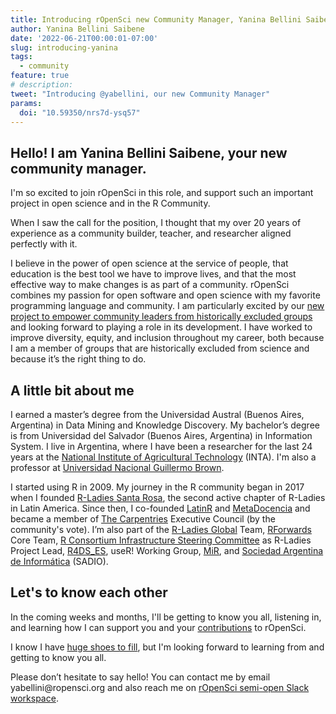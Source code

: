 ```yaml
---
title: Introducing rOpenSci new Community Manager, Yanina Bellini Saibene
author: Yanina Bellini Saibene
date: '2022-06-21T00:00:01-07:00'
slug: introducing-yanina
tags:
  - community
feature: true  
# description: 
tweet: "Introducing @yabellini, our new Community Manager" 
params:
  doi: "10.59350/nrs7d-ysq57"
---
```


## Hello! I am Yanina Bellini Saibene, your new community manager.

I'm so excited to join rOpenSci in this role, and support such an important project in open science and in the R Community.

When I saw the call for the position, I thought that my over 20 years of experience as a community builder, teacher, and researcher aligned perfectly with it.

I believe in the power of open science at the service of people, that education is the best tool we have to improve lives, and that the most effective way to make changes is as part of a community. rOpenSci combines my passion for open software and open science with my favorite programming language and community. I am particularly excited by our [new project to empower community leaders from historically excluded groups](/blog/2021/12/20/inclusive-leadership-program/) and looking forward to playing a role in its development. I have worked to improve diversity, equity, and inclusion throughout my career, both because I am a member of groups that are historically excluded from science and because it’s the right thing to do.

## A little bit about me

I earned a master’s degree from the Universidad Austral (Buenos Aires, Argentina) in Data Mining and Knowledge Discovery. My bachelor’s degree is from Universidad del Salvador (Buenos Aires, Argentina) in Information System. I live in Argentina, where I have been a researcher for the last 24 years at the [National Institute of Agricultural Technology](https://www.argentina.gob.ar/inta) (INTA). I'm also a professor at [Universidad Nacional Guillermo Brown](https://www.unab.edu.ar/).

I started using R in 2009. My journey in the R community began in 2017 when I founded [R-Ladies Santa Rosa](https://www.meetup.com/es/rladies-santa-rosa/), the second active chapter of R-Ladies in Latin America. Since then, I co-founded [LatinR](https://latin-r.com/) and [MetaDocencia](https://www.metadocencia.org/) and became a member of [The Carpentries](https://carpentries.org/) Executive Council (by the community's vote). I’m also part of the [R-Ladies Global](https://rladies.org/) Team, [RForwards](https://forwards.github.io/) Core Team, [R Consortium Infrastructure Steering Committee](https://www.r-consortium.org/about/governance) as R-Ladies Project Lead, [R4DS_ES](https://github.com/cienciadedatos), useR! Working Group, [MiR](https://mircommunity.com), and [Sociedad Argentina de Informática](https://www.sadio.org.ar/) (SADIO).


## Let's to know each other

In the coming weeks and months, I'll be getting to know you all, listening in, and learning how I can support you and your [contributions](https://contributing.ropensci.org/index.html) to rOpenSci. 

I know I have [huge shoes to fill](/blog/2022/01/14/msg-from-stefanie/), but I'm looking forward to learning from and getting to know you all.

Please don’t hesitate to say hello! You can contact me by email yabellini\@ropensci.org and also reach me on [rOpenSci semi-open Slack workspace](https://contributing.ropensci.org/resources.html?q=slack#channels). 
